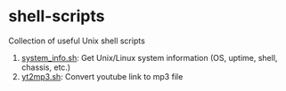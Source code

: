 # shell-scripts
Collection of useful Unix shell scripts

1. [system_info.sh](shell_scripts/system_info.sh): Get Unix/Linux system information (OS, uptime, shell, chassis, etc.)
1. [yt2mp3.sh](shell_scripts/yt2mp3.sh): Convert youtube link to mp3 file 
